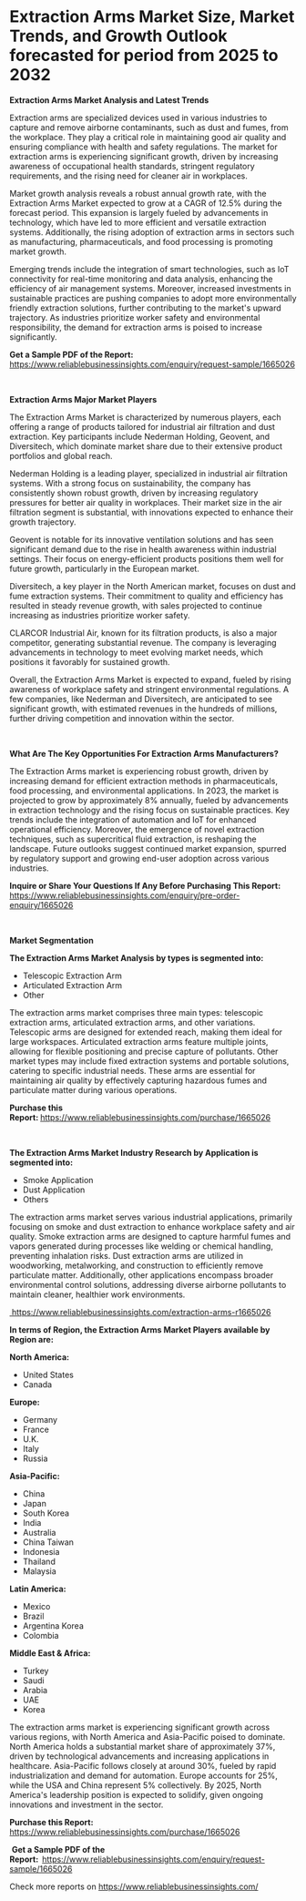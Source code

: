 <p><h1>Extraction Arms Market Size, Market Trends, and Growth Outlook forecasted for period from 2025 to 2032</h1></p><p><strong>Extraction Arms Market Analysis and Latest Trends</strong></p>
<p><p>Extraction arms are specialized devices used in various industries to capture and remove airborne contaminants, such as dust and fumes, from the workplace. They play a critical role in maintaining good air quality and ensuring compliance with health and safety regulations. The market for extraction arms is experiencing significant growth, driven by increasing awareness of occupational health standards, stringent regulatory requirements, and the rising need for cleaner air in workplaces. </p><p>Market growth analysis reveals a robust annual growth rate, with the Extraction Arms Market expected to grow at a CAGR of 12.5% during the forecast period. This expansion is largely fueled by advancements in technology, which have led to more efficient and versatile extraction systems. Additionally, the rising adoption of extraction arms in sectors such as manufacturing, pharmaceuticals, and food processing is promoting market growth. </p><p>Emerging trends include the integration of smart technologies, such as IoT connectivity for real-time monitoring and data analysis, enhancing the efficiency of air management systems. Moreover, increased investments in sustainable practices are pushing companies to adopt more environmentally friendly extraction solutions, further contributing to the market's upward trajectory. As industries prioritize worker safety and environmental responsibility, the demand for extraction arms is poised to increase significantly.</p></p>
<p><strong>Get a Sample PDF of the Report:&nbsp;</strong> <a href="https://www.reliablebusinessinsights.com/enquiry/request-sample/1665026?utm_campaign=3086&utm_medium=2&utm_source=Github&utm_content=ia&utm_term=06032025&utm_id=extraction-arms">https://www.reliablebusinessinsights.com/enquiry/request-sample/1665026</a></p>
<p>&nbsp;</p>
<p><strong>Extraction Arms Major Market Players</strong></p>
<p><p>The Extraction Arms Market is characterized by numerous players, each offering a range of products tailored for industrial air filtration and dust extraction. Key participants include Nederman Holding, Geovent, and Diversitech, which dominate market share due to their extensive product portfolios and global reach.</p><p>Nederman Holding is a leading player, specialized in industrial air filtration systems. With a strong focus on sustainability, the company has consistently shown robust growth, driven by increasing regulatory pressures for better air quality in workplaces. Their market size in the air filtration segment is substantial, with innovations expected to enhance their growth trajectory.</p><p>Geovent is notable for its innovative ventilation solutions and has seen significant demand due to the rise in health awareness within industrial settings. Their focus on energy-efficient products positions them well for future growth, particularly in the European market.</p><p>Diversitech, a key player in the North American market, focuses on dust and fume extraction systems. Their commitment to quality and efficiency has resulted in steady revenue growth, with sales projected to continue increasing as industries prioritize worker safety.</p><p>CLARCOR Industrial Air, known for its filtration products, is also a major competitor, generating substantial revenue. The company is leveraging advancements in technology to meet evolving market needs, which positions it favorably for sustained growth.</p><p>Overall, the Extraction Arms Market is expected to expand, fueled by rising awareness of workplace safety and stringent environmental regulations. A few companies, like Nederman and Diversitech, are anticipated to see significant growth, with estimated revenues in the hundreds of millions, further driving competition and innovation within the sector.</p></p>
<p>&nbsp;</p>
<p><strong>What Are The Key Opportunities For Extraction Arms Manufacturers?</strong></p>
<p><p>The Extraction Arms market is experiencing robust growth, driven by increasing demand for efficient extraction methods in pharmaceuticals, food processing, and environmental applications. In 2023, the market is projected to grow by approximately 8% annually, fueled by advancements in extraction technology and the rising focus on sustainable practices. Key trends include the integration of automation and IoT for enhanced operational efficiency. Moreover, the emergence of novel extraction techniques, such as supercritical fluid extraction, is reshaping the landscape. Future outlooks suggest continued market expansion, spurred by regulatory support and growing end-user adoption across various industries.</p></p>
<p><strong>Inquire or Share Your Questions If Any Before Purchasing This Report:</strong> <a href="https://www.reliablebusinessinsights.com/enquiry/pre-order-enquiry/1665026?utm_campaign=3086&utm_medium=2&utm_source=Github&utm_content=ia&utm_term=06032025&utm_id=extraction-arms">https://www.reliablebusinessinsights.com/enquiry/pre-order-enquiry/1665026</a></p>
<p>&nbsp;</p>
<p><strong>Market Segmentation</strong></p>
<p><strong>The Extraction Arms Market Analysis by types is segmented into:</strong></p>
<p><ul><li>Telescopic Extraction Arm</li><li>Articulated Extraction Arm</li><li>Other</li></ul></p>
<p><p>The extraction arms market comprises three main types: telescopic extraction arms, articulated extraction arms, and other variations. Telescopic arms are designed for extended reach, making them ideal for large workspaces. Articulated extraction arms feature multiple joints, allowing for flexible positioning and precise capture of pollutants. Other market types may include fixed extraction systems and portable solutions, catering to specific industrial needs. These arms are essential for maintaining air quality by effectively capturing hazardous fumes and particulate matter during various operations.</p></p>
<p><strong>Purchase this Report:&nbsp;</strong><a href="https://www.reliablebusinessinsights.com/purchase/1665026?utm_campaign=3086&utm_medium=2&utm_source=Github&utm_content=ia&utm_term=06032025&utm_id=extraction-arms">https://www.reliablebusinessinsights.com/purchase/1665026</a></p>
<p>&nbsp;</p>
<p><strong>The Extraction Arms Market Industry Research by Application is segmented into:</strong></p>
<p><ul><li>Smoke Application</li><li>Dust Application</li><li>Others</li></ul></p>
<p><p>The extraction arms market serves various industrial applications, primarily focusing on smoke and dust extraction to enhance workplace safety and air quality. Smoke extraction arms are designed to capture harmful fumes and vapors generated during processes like welding or chemical handling, preventing inhalation risks. Dust extraction arms are utilized in woodworking, metalworking, and construction to efficiently remove particulate matter. Additionally, other applications encompass broader environmental control solutions, addressing diverse airborne pollutants to maintain cleaner, healthier work environments.</p></p>
<p><a href="https://www.reliablebusinessinsights.com/extraction-arms-r1665026?utm_campaign=3086&utm_medium=2&utm_source=Github&utm_content=ia&utm_term=06032025&utm_id=extraction-arms">&nbsp;https://www.reliablebusinessinsights.com/extraction-arms-r1665026</a></p>
<p><strong>In terms of Region, the Extraction Arms Market Players available by Region are:</strong></p>
<p>
    <p> <strong> North America: </strong>
        <ul>
            <li>United States</li>
            <li>Canada</li>
        </ul>
        </p> 
    <p> <strong> Europe: </strong>
        <ul>
            <li>Germany</li>
            <li>France</li>
            <li>U.K.</li>
            <li>Italy</li>
            <li>Russia</li>
        </ul>
        </p> 
    <p> <strong> Asia-Pacific: </strong>
        <ul>
            <li>China</li>
            <li>Japan</li>
            <li>South Korea</li>
            <li>India</li>
            <li>Australia</li>
            <li>China Taiwan</li>
            <li>Indonesia</li>
            <li>Thailand</li>
            <li>Malaysia</li>
        </ul>
        </p> 
    <p> <strong> Latin America: </strong>
        <ul>
            <li>Mexico</li>
            <li>Brazil</li>
            <li>Argentina Korea</li>
            <li>Colombia</li>
        </ul>
        </p> 
    <p> <strong> Middle East & Africa: </strong>
        <ul>
            <li>Turkey</li>
            <li>Saudi</li>
            <li>Arabia</li>
            <li>UAE</li>
            <li>Korea</li>
        </ul>
    </p>
    </p>
<p><p>The extraction arms market is experiencing significant growth across various regions, with North America and Asia-Pacific poised to dominate. North America holds a substantial market share of approximately 37%, driven by technological advancements and increasing applications in healthcare. Asia-Pacific follows closely at around 30%, fueled by rapid industrialization and demand for automation. Europe accounts for 25%, while the USA and China represent 5% collectively. By 2025, North America's leadership position is expected to solidify, given ongoing innovations and investment in the sector.</p></p>
<p><strong>Purchase this Report: </strong><a href="https://www.reliablebusinessinsights.com/purchase/1665026?utm_campaign=3086&utm_medium=2&utm_source=Github&utm_content=ia&utm_term=06032025&utm_id=extraction-arms">https://www.reliablebusinessinsights.com/purchase/1665026</a></p>
<p>&nbsp;<strong>Get a Sample PDF of the Report:&nbsp;&nbsp;</strong><a href="https://www.reliablebusinessinsights.com/enquiry/request-sample/1665026?utm_campaign=3086&utm_medium=2&utm_source=Github&utm_content=ia&utm_term=06032025&utm_id=extraction-arms">https://www.reliablebusinessinsights.com/enquiry/request-sample/1665026</a></p>
<p><strong></strong></p>
<p>Check more reports on <a href="https://www.reliablebusinessinsights.com/?utm_campaign=3086&utm_medium=2&utm_source=Github&utm_content=ia&utm_term=06032025&utm_id=extraction-arms">https://www.reliablebusinessinsights.com/</a></p>